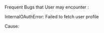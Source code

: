 Frequent Bugs that User may encounter :

InternalOAuthError: Failed to fetch user profile

Cause:


